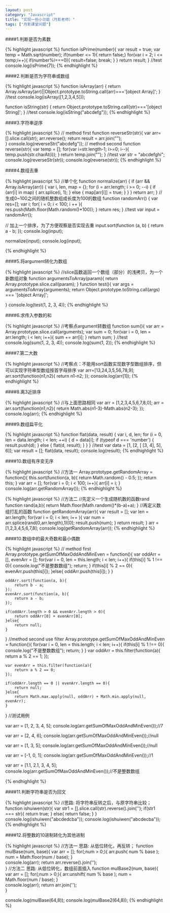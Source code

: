 ```yaml
---
layout: post
category: "Javascript"
title: "实现一些小功能（月影老师）"
tags: ["月影课堂问题"]
---
```


####1.判断是否为素数

{% highlight javascript %}
function isPrime(number){
    var result = true; 
    var temp = Math.sqrt(number);
    if(number <= 1){ return false;}
    for(var i = 2; i <= temp;i++){
        if(number%i===0){
            result=false;
            break;
        }
    }
    return result;
}
//test
console.log(isPrime(7));
{% endhighlight %}

####2.判断是否为字符串或数组

{% highlight javascript %}
function isArray(arr) {
    return Array.isArray(arr)||Object.prototype.toString.call(arr)==='[object Array]';
}
//test
console.log(isArray([1,2,3,4,5]));

function isString(str) {
    return Object.prototype.toString.call(str)==='[object String]';
}
//test
console.log(isString("abcdefg"));
{% endhighlight %}


####3.字符串逆序

{% highlight javascript %}
// method first
function reverseStr(str){
    var arr=[].slice.call(str);
    arr.reverse();
    return result = arr.join("");   
}
console.log(reverseStr("abcdefg"));
//  method second
function reverse(str){
    var temp = [];
    for(var i=str.length-1; i>=0; i--){
        temp.push(str.charAt(i));
    }
    return temp.join("");
}
//test
var str = "abcdefghi";
console.log(reverseStr(str));
console.log(reverse(str));
{% endhighlight %}

####4.数组去重

{% highlight javascript %}
//单个化
function normalize(arr) {
    if (arr && Array.isArray(arr)) {
        var i, len, map = {};
        for (i = arr.length; i >= 0; --i) {
            if (arr[i] in map) {
                arr.splice(i, 1);
            } else {
                map[arr[i]] = true;
            }
        }
    }
    return arr;
}
//生成0~100之间的随机整数组成长度为100的数组
function randomArr() {
    var res=[];
    var i;
    for( i = 0; i < 100; i ++ ){
        res.push(Math.floor(Math.random()*100));
    }
    return res;
}
//test
var input = randomArr();

// 加上一个排序，为了方便观察是否实现去重
input.sort(function (a, b) {
    return a - b;
});
console.log(input);

normalize(input);
console.log(input);

{% endhighlight %}

####5.将argument转化为数组

{% highlight javascript %}
//slice函数返回一个数组（部分）的浅拷贝，为一个新数组对象
function argumentsToArray(param){
    return Array.prototype.slice.call(param);
}
function test(){
    var args = argumentsToArray(arguments);
    return Object.prototype.toString.call(args) === '[object Array]';

}
console.log(test(1, 2, 3, 4));
{% endhighlight %}


####6.求传入参数的和

{% highlight javascript %}
//考察点argument转数组
function sum(){
    var arr = Array.prototype.slice.call(arguments);
    var sum = 0;
    for(var i = 0, len = arr.length; i < len; i++){
        sum += arr[i];
    }
    return sum;
}
//test
console.log(sum(1, 2, 3, 4));
console.log(sum(1, 2));
{% endhighlight %}

####7.第二大数

{% highlight javascript %}
//考察点：不能用sort函数实现数字型数组排序，但可以实现字符串型数组按首字母排序
var arr=[13,24,3,5,56,78,9];
arr.sort(function(n1,n2){
  return n1-n2;
});
console.log(arr[1]);
{% endhighlight %}

####8.离3近排序

{% highlight javascript %}
//与上面思路相同
var arr = [1,2,3,4,5,6,7,8,0];
arr = arr.sort(function(n1,n2){
    return Math.abs(n1-3)-Math.abs(n2-3);
});
console.log(arr);
{% endhighlight %}


####9.数组扁平化

{% highlight javascript %}
function flat(data, result) {
    var i, d, len;
    for (i = 0, len = data.length; i < len; ++i) {
        d = data[i];
        if (typeof d === 'number') {
            result.push(d);
        } else {
            flat(d, result);
        }
    }
}
//test
var data =  [1, [2, [ [3, 4], 5], 6]];
var result = [];
flat(data, result);
console.log(result);
{% endhighlight %}

####10.数组有序变无序

{% highlight javascript %}
//方法一
Array.prototype.getRandomArray = function(){
    this.sort(function(a, b){
        return Math.random() - 0.5;
    });
    return this;
}
var arr = [];
for(var i = 0; i < 100; i++){
    arr[i] = i;
}
console.log(arr.getRandomArray());
{% endhighlight %}


{% highlight javascript %}
//方法二
//先定义一个生成随机数的函数rand
function rand(a,b){
    return Math.floor(Math.random()*(b-a)+a);
}
//再定义数组打乱的函数
function getRandomArray(arr){
    var result = [];
    var len = arr.length;
    for(var i = 0; i < len; i++ ){
        var num = arr.splice(rand(0,arr.length),1)[0];
        result.push(num);
    }
    return result;
}
arr = [1,2,3,4,5,6,7,8];
console.log(getRandomArray(arr));
{% endhighlight %}



####10.数组中的最大奇数和最小偶数

{% highlight javascript %}
// method first
Array.prototype.getSumOfMaxOddAndMinEven = function(){
    var oddArr = [],
        evenArr = [];
    for(var i = 0, len = this.length; i < len; i++){
        if(this[i] % 1 !== 0){
            console.log("不是整数数组");
            return;
        }
        if(this[i] % 2 == 0){
            evenArr.push(this[i]);
        }else{
            oddArr.push(this[i]);
        }
    }

    oddArr.sort(function(a, b){
        return b - a;
    });
    evenArr.sort(function(a, b){
        return a - b;
    });

    if(oddArr.length > 0 && evenArr.length > 0){
        return oddArr[0] + evenArr[0];
    }else{
        return null;
    }
}
//method second use filter
Array.prototype.getSumOfMaxOddAndMinEven = function(){
    for(var i = 0, len = this.length; i < len; i++){
        if(this[i] % 1 !== 0){
            console.log("不是整数数组");
            return;
        }
    }
    var oddArr = this.filter(function(a){
        return a % 2 == 1;
    });

    var evenArr = this.filter(function(a){
        return a % 2 == 0;
    });

    if(oddArr.length == 0 || evenArr.length == 0){
        return null;
    }else{
        return Math.max.apply(null, oddArr) + Math.min.apply(null, evenArr);
    }
}
//测试用例

var arr = [1, 2, 3, 4, 5];
console.log(arr.getSumOfMaxOddAndMinEven());//7

var arr = [2, 4, 6];
console.log(arr.getSumOfMaxOddAndMinEven());//null

var arr = [1, 3, 5];
console.log(arr.getSumOfMaxOddAndMinEven());//null

var arr = [-1, 0, 1];
console.log(arr.getSumOfMaxOddAndMinEven());//1

var arr = [1.1, 2.1, 3, 4, 5];
console.log(arr.getSumOfMaxOddAndMinEven());//不是整数数组

{% endhighlight %}


####11.判断字符串是否为回文

{% highlight javascript %}
//思路: 将字符串反转之后，与原字符串比较；
function ishuiwen(str){
    var str1 = [].slice.call(str).reverse().join('');
    if(str1 === str){
        return true;
    }
    else{
        return false;
    } 
}
console.log(ishuiwen("abcdedcba"));
console.log(ishuiwen("abcdecba"));
{% endhighlight %}

####12.将整数的10进制转化为其他进制

{% highlight javascript %}
//方法一 思路: 从低位转化，再反转；
function mulBase(num, base){
    var arr = [];
    for(;num > 0;){
        arr.push( num % base );
        num = Math.floor(num / base);
    }   
    console.log(arr);
    return arr.reverse().join('');      
}
//方法二 思路: 从低位转化，数组前面插入
function mulBase2(num, base){
    var arr = [];
    for(;num > 0;){
        arr.unshift( num % base );
        num = Math.floor(num / base);
    }   
    console.log(arr);
    return arr.join('');    
}

console.log(mulBase(64,8));
console.log(mulBase2(64,8));
{% endhighlight %}

